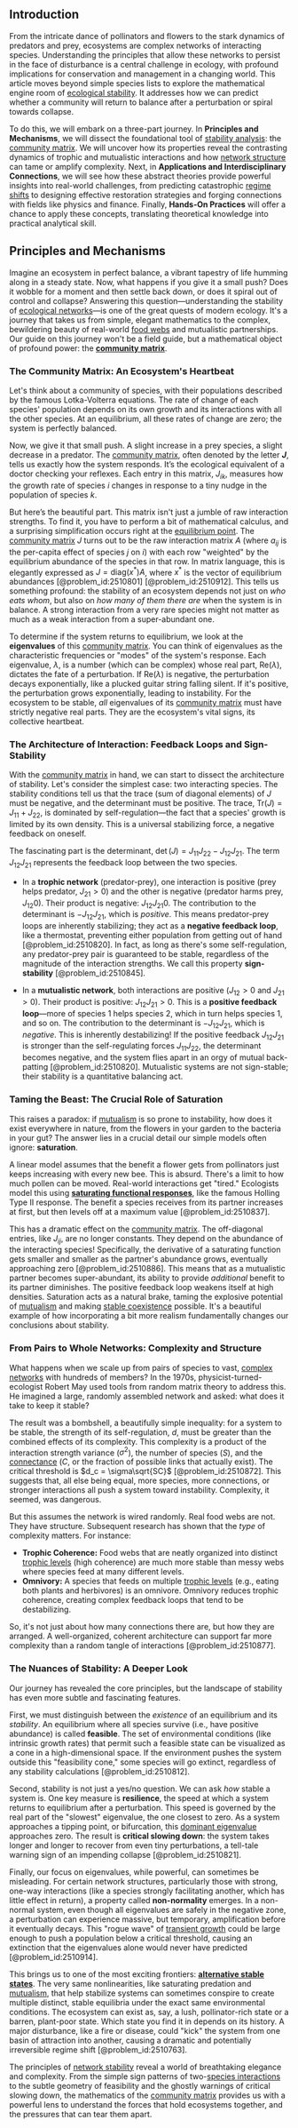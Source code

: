 ## Introduction
From the intricate dance of pollinators and flowers to the stark dynamics of predators and prey, ecosystems are complex networks of interacting species. Understanding the principles that allow these networks to persist in the face of disturbance is a central challenge in ecology, with profound implications for conservation and management in a changing world. This article moves beyond simple species lists to explore the mathematical engine room of [ecological stability](@article_id:152329). It addresses how we can predict whether a community will return to balance after a perturbation or spiral towards collapse.

To do this, we will embark on a three-part journey. In **Principles and Mechanisms**, we will dissect the foundational tool of [stability analysis](@article_id:143583): the [community matrix](@article_id:193133). We will uncover how its properties reveal the contrasting dynamics of trophic and mutualistic interactions and how [network structure](@article_id:265179) can tame or amplify complexity. Next, in **Applications and Interdisciplinary Connections**, we will see how these abstract theories provide powerful insights into real-world challenges, from predicting catastrophic [regime shifts](@article_id:202601) to designing effective restoration strategies and forging connections with fields like physics and finance. Finally, **Hands-On Practices** will offer a chance to apply these concepts, translating theoretical knowledge into practical analytical skill.

## Principles and Mechanisms

Imagine an ecosystem in perfect balance, a vibrant tapestry of life humming along in a steady state. Now, what happens if you give it a small push? Does it wobble for a moment and then settle back down, or does it spiral out of control and collapse? Answering this question—understanding the stability of [ecological networks](@article_id:191402)—is one of the great quests of modern ecology. It's a journey that takes us from simple, elegant mathematics to the complex, bewildering beauty of real-world [food webs](@article_id:140486) and mutualistic partnerships. Our guide on this journey won't be a field guide, but a mathematical object of profound power: the **[community matrix](@article_id:193133)**.

### The Community Matrix: An Ecosystem's Heartbeat

Let's think about a community of species, with their populations described by the famous Lotka-Volterra equations. The rate of change of each species' population depends on its own growth and its interactions with all the other species. At an equilibrium, all these rates of change are zero; the system is perfectly balanced.

Now, we give it that small push. A slight increase in a prey species, a slight decrease in a predator. The [community matrix](@article_id:193133), often denoted by the letter **$J$**, tells us exactly how the system responds. It’s the ecological equivalent of a doctor checking your reflexes. Each entry in this matrix, $J_{ik}$, measures how the growth rate of species $i$ changes in response to a tiny nudge in the population of species $k$.

But here’s the beautiful part. This matrix isn't just a jumble of raw interaction strengths. To find it, you have to perform a bit of mathematical calculus, and a surprising simplification occurs right at the [equilibrium point](@article_id:272211). The [community matrix](@article_id:193133) $J$ turns out to be the raw interaction matrix $A$ (where $a_{ij}$ is the per-capita effect of species $j$ on $i$) with each row "weighted" by the equilibrium abundance of the species in that row. In matrix language, this is elegantly expressed as $J = \mathrm{diag}(x^*) A$, where $x^*$ is the vector of equilibrium abundances [@problem_id:2510801] [@problem_id:2510912]. This tells us something profound: the stability of an ecosystem depends not just on *who eats whom*, but also on *how many of them there are* when the system is in balance. A strong interaction from a very rare species might not matter as much as a weak interaction from a super-abundant one.

To determine if the system returns to equilibrium, we look at the **eigenvalues** of this [community matrix](@article_id:193133). You can think of eigenvalues as the characteristic frequencies or "modes" of the system's response. Each eigenvalue, $\lambda$, is a number (which can be complex) whose real part, $\mathrm{Re}(\lambda)$, dictates the fate of a perturbation. If $\mathrm{Re}(\lambda)$ is negative, the perturbation decays exponentially, like a plucked guitar string falling silent. If it's positive, the perturbation grows exponentially, leading to instability. For the ecosystem to be stable, *all* eigenvalues of its [community matrix](@article_id:193133) must have strictly negative real parts. They are the ecosystem's vital signs, its collective heartbeat.

### The Architecture of Interaction: Feedback Loops and Sign-Stability

With the [community matrix](@article_id:193133) in hand, we can start to dissect the architecture of stability. Let's consider the simplest case: two interacting species. The stability conditions tell us that the trace (sum of diagonal elements) of $J$ must be negative, and the determinant must be positive. The trace, $\mathrm{Tr}(J) = J_{11} + J_{22}$, is dominated by self-regulation—the fact that a species' growth is limited by its own density. This is a universal stabilizing force, a negative feedback on oneself.

The fascinating part is the determinant, $\det(J) = J_{11}J_{22} - J_{12}J_{21}$. The term $J_{12}J_{21}$ represents the feedback loop between the two species.

-   In a **trophic network** (predator-prey), one interaction is positive (prey helps predator, $J_{21} > 0$) and the other is negative (predator harms prey, $J_{12}  0$). Their product is negative: $J_{12}J_{21}  0$. The contribution to the determinant is $-J_{12}J_{21}$, which is *positive*. This means predator-prey loops are inherently stabilizing; they act as a **negative feedback loop**, like a thermostat, preventing either population from getting out of hand [@problem_id:2510820]. In fact, as long as there's some self-regulation, any predator-prey pair is guaranteed to be stable, regardless of the magnitude of the interaction strengths. We call this property **sign-stability** [@problem_id:2510845].

-   In a **mutualistic network**, both interactions are positive ($J_{12} > 0$ and $J_{21} > 0$). Their product is positive: $J_{12}J_{21} > 0$. This is a **positive feedback loop**—more of species 1 helps species 2, which in turn helps species 1, and so on. The contribution to the determinant is $-J_{12}J_{21}$, which is *negative*. This is inherently destabilizing! If the positive feedback $J_{12}J_{21}$ is stronger than the self-regulating forces $J_{11}J_{22}$, the determinant becomes negative, and the system flies apart in an orgy of mutual back-patting [@problem_id:2510820]. Mutualistic systems are not sign-stable; their stability is a quantitative balancing act.

### Taming the Beast: The Crucial Role of Saturation

This raises a paradox: if [mutualism](@article_id:146333) is so prone to instability, how does it exist everywhere in nature, from the flowers in your garden to the bacteria in your gut? The answer lies in a crucial detail our simple models often ignore: **saturation**.

A linear model assumes that the benefit a flower gets from pollinators just keeps increasing with every new bee. This is absurd. There's a limit to how much pollen can be moved. Real-world interactions get "tired." Ecologists model this using **[saturating functional responses](@article_id:189431)**, like the famous Holling Type II response. The benefit a species receives from its partner increases at first, but then levels off at a maximum value [@problem_id:2510837].

This has a dramatic effect on the [community matrix](@article_id:193133). The off-diagonal entries, like $J_{ij}$, are no longer constants. They depend on the abundance of the interacting species! Specifically, the derivative of a saturating function gets smaller and smaller as the partner's abundance grows, eventually approaching zero [@problem_id:2510886]. This means that as a mutualistic partner becomes super-abundant, its ability to provide *additional* benefit to its partner diminishes. The positive feedback loop weakens itself at high densities. Saturation acts as a natural brake, taming the explosive potential of [mutualism](@article_id:146333) and making [stable coexistence](@article_id:169680) possible. It's a beautiful example of how incorporating a bit more realism fundamentally changes our conclusions about stability.

### From Pairs to Whole Networks: Complexity and Structure

What happens when we scale up from pairs of species to vast, [complex networks](@article_id:261201) with hundreds of members? In the 1970s, physicist-turned-ecologist Robert May used tools from random matrix theory to address this. He imagined a large, randomly assembled network and asked: what does it take to keep it stable?

The result was a bombshell, a beautifully simple inequality: for a system to be stable, the strength of its self-regulation, $d$, must be greater than the combined effects of its complexity. This complexity is a product of the interaction strength variance ($\sigma^2$), the number of species ($S$), and the [connectance](@article_id:184687) ($C$, or the fraction of possible links that actually exist). The critical threshold is $d_c = \sigma\sqrt{SC}$ [@problem_id:2510872]. This suggests that, all else being equal, more species, more connections, or stronger interactions all push a system toward instability. Complexity, it seemed, was dangerous.

But this assumes the network is wired randomly. Real food webs are not. They have structure. Subsequent research has shown that the *type* of complexity matters. For instance:

-   **Trophic Coherence:** Food webs that are neatly organized into distinct [trophic levels](@article_id:138225) (high coherence) are much more stable than messy webs where species feed at many different levels.
-   **Omnivory:** A species that feeds on multiple [trophic levels](@article_id:138225) (e.g., eating both plants and herbivores) is an omnivore. Omnivory reduces trophic coherence, creating complex feedback loops that tend to be destabilizing.

So, it's not just about how many connections there are, but how they are arranged. A well-organized, coherent architecture can support far more complexity than a random tangle of interactions [@problem_id:2510877].

### The Nuances of Stability: A Deeper Look

Our journey has revealed the core principles, but the landscape of stability has even more subtle and fascinating features.

First, we must distinguish between the *existence* of an equilibrium and its *stability*. An equilibrium where all species survive (i.e., have positive abundance) is called **feasible**. The set of environmental conditions (like intrinsic growth rates) that permit such a feasible state can be visualized as a cone in a high-dimensional space. If the environment pushes the system outside this "feasibility cone," some species will go extinct, regardless of any stability calculations [@problem_id:2510812].

Second, stability is not just a yes/no question. We can ask *how* stable a system is. One key measure is **resilience**, the speed at which a system returns to equilibrium after a perturbation. This speed is governed by the real part of the "slowest" eigenvalue, the one closest to zero. As a system approaches a tipping point, or bifurcation, this [dominant eigenvalue](@article_id:142183) approaches zero. The result is **critical slowing down**: the system takes longer and longer to recover from even tiny perturbations, a tell-tale warning sign of an impending collapse [@problem_id:2510821].

Finally, our focus on eigenvalues, while powerful, can sometimes be misleading. For certain network structures, particularly those with strong, one-way interactions (like a species strongly facilitating another, which has little effect in return), a property called **non-normality** emerges. In a non-normal system, even though all eigenvalues are safely in the negative zone, a perturbation can experience massive, but temporary, amplification before it eventually decays. This "rogue wave" of [transient growth](@article_id:263160) could be large enough to push a population below a critical threshold, causing an extinction that the eigenvalues alone would never have predicted [@problem_id:2510914].

This brings us to one of the most exciting frontiers: **[alternative stable states](@article_id:141604)**. The very same nonlinearities, like saturating predation and [mutualism](@article_id:146333), that help stabilize systems can sometimes conspire to create multiple distinct, stable equilibria under the exact same environmental conditions. The ecosystem can exist as, say, a lush, pollinator-rich state or a barren, plant-poor state. Which state you find it in depends on its history. A major disturbance, like a fire or disease, could "kick" the system from one basin of attraction into another, causing a dramatic and potentially irreversible regime shift [@problem_id:2510763].

The principles of [network stability](@article_id:263993) reveal a world of breathtaking elegance and complexity. From the simple sign patterns of two-[species interactions](@article_id:174577) to the subtle geometry of feasibility and the ghostly warnings of critical slowing down, the mathematics of the [community matrix](@article_id:193133) provides us with a powerful lens to understand the forces that hold ecosystems together, and the pressures that can tear them apart.